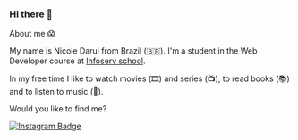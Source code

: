 ### Hi there 👋

About me :scream:

My name is Nicole Darui from Brazil (🇧🇷). I'm a student in the Web Developer course at [Infoserv school](http://www.escolainfoserv.com.br).

In my free time I like to watch movies (🎞️) and series (📺), to read books (📚) and to listen to music (🎵).


Would you like to find me?


[![Instagram Badge](https://img.shields.io/badge/Instagram-E4405F?style=for-the-badge&logo=instagram&logoColor=white&link=https://instagram.com/nicole.darui)](https://instagram.com/nicole.darui)

<!--
**arielfelippi/arielfelippi** is a ✨ _special_ ✨ repository because its `README.md` (this file) appears on your GitHub profile.

Here are some ideas to get you started:

- 🔭 I’m currently working on ...
- 🌱 I’m currently learning ...
- 👯 I’m looking to collaborate on ...
- 🤔 I’m looking for help with ...
- 💬 Ask me about ...
- 📫 How to reach me: ...
- 😄 Pronouns: ...
- ⚡ Fun fact: ...
-->
